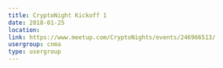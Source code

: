 ```yaml
---
title: CryptoNight Kickoff 1
date: 2018-01-25
location: 
link: https://www.meetup.com/CryptoNights/events/246966513/
usergroup: cnma
type: usergroup
---
```


